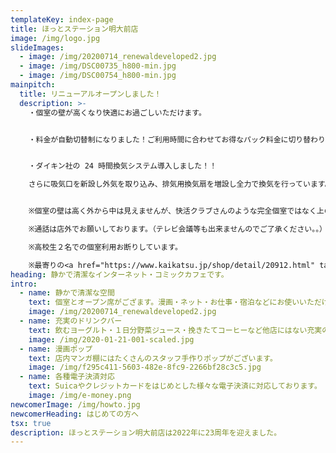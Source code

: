 ```yaml
---
templateKey: index-page
title: ほっとステーション明大前店
image: /img/logo.jpg
slideImages:
  - image: /img/20200714_renewaldeveloped2.jpg
  - image: /img/DSC00735_h800-min.jpg
  - image: /img/DSC00754_h800-min.jpg
mainpitch:
  title: リニューアルオープンしました！
  description: >-
    ・個室の壁が高くなり快適にお過ごしいただけます。


    ・料金が自動切替制になりました！ご利用時間に合わせてお得なパック料金に切り替わります！


    ・ダイキン社の 24 時間換気システム導入しました！！

    さらに吸気口を新設し外気を取り込み、排気用換気扇を増設し全力で換気を行っています。


    ※個室の壁は高く外から中は見えませんが、快活クラブさんのような完全個室ではなく上のほうは開いている個室です。（その分料金はぐっとお安くなっております。）

    ※通話は店外でお願いしております。（テレビ会議等も出来ませんのでご了承ください。。）

    ※高校生２名での個室利用お断りしています。

    ※最寄りの<a href="https://www.kaikatsu.jp/shop/detail/20912.html" target="_blank" rel="noopener noreferrer">快活クラブさん</a>は下北にございます。
heading: 静かで清潔なインターネット・コミックカフェです。
intro:
  - name: 静かで清潔な空間
    text: 個室とオープン席がござます。漫画・ネット・お仕事・宿泊などにお使いいただけます。
    image: /img/20200714_renewaldeveloped2.jpg
  - name: 充実のドリンクバー
    text: 飲むヨーグルト・１日分野菜ジュース・挽きたてコーヒーなど他店にはない充実のドリンクバーがございます。
    image: /img/2020-01-21-001-scaled.jpg
  - name: 漫画ポップ
    text: 店内マンガ棚にはたくさんのスタッフ手作りポップがございます。
    image: /img/f295c411-5603-482e-8fc9-2266bf28c3c5.jpg
  - name: 各種電子決済対応
    text: Suicaやクレジットカードをはじめとした様々な電子決済に対応しております。
    image: /img/e-money.png
newcomerImage: /img/howto.jpg
newcomerHeading: はじめての方へ
tsx: true
description: ほっとステーション明大前店は2022年に23周年を迎えました。
---
```

